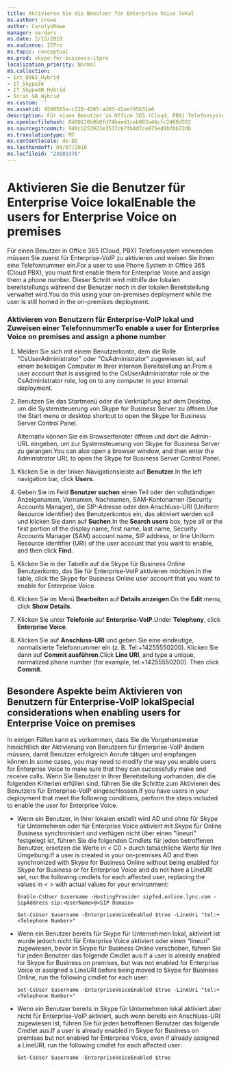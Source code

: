 ```yaml
---
title: Aktivieren Sie die Benutzer für Enterprise Voice lokal
ms.author: crowe
author: CarolynRowe
manager: serdars
ms.date: 2/15/2018
ms.audience: ITPro
ms.topic: conceptual
ms.prod: skype-for-business-itpro
localization_priority: Normal
ms.collection:
- Ent_O365_Hybrid
- IT_Skype16
- IT_Skype4B_Hybrid
- Strat_SB_Hybrid
ms.custom: ''
ms.assetid: 4598565a-c228-4265-ad03-d2aef95b31a0
description: Für einen Benutzer in Office 365 (Cloud, PBX) Telefonsystem verwenden müssen Sie zuerst für Enterprise-VoIP zu aktivieren und weisen Sie ihnen eine Telefonnummer ein. Dieser Schritt wird mithilfe der lokalen bereitstellungs während der Benutzer noch in der lokalen Bereitstellung verwaltet wird.
ms.openlocfilehash: 8d00120b0b0fd74baed1ceb003a46cfc2468d502
ms.sourcegitcommit: 940cb253923e3537cb7fb4d7ce875ed9bfbb72db
ms.translationtype: MT
ms.contentlocale: de-DE
ms.lasthandoff: 09/07/2018
ms.locfileid: "23883376"
---
```

# <a name="enable-the-users-for-enterprise-voice-on-premises"></a><span data-ttu-id="02576-104">Aktivieren Sie die Benutzer für Enterprise Voice lokal</span><span class="sxs-lookup"><span data-stu-id="02576-104">Enable the users for Enterprise Voice on premises</span></span>
 
<span data-ttu-id="02576-105">Für einen Benutzer in Office 365 (Cloud, PBX) Telefonsystem verwenden müssen Sie zuerst für Enterprise-VoIP zu aktivieren und weisen Sie ihnen eine Telefonnummer ein.</span><span class="sxs-lookup"><span data-stu-id="02576-105">For a user to use Phone System in Office 365 (Cloud PBX), you must first enable them for Enterprise Voice and assign them a phone number.</span></span> <span data-ttu-id="02576-106">Dieser Schritt wird mithilfe der lokalen bereitstellungs während der Benutzer noch in der lokalen Bereitstellung verwaltet wird.</span><span class="sxs-lookup"><span data-stu-id="02576-106">You do this using your on-premises deployment while the user is still homed in the on-premises deployment.</span></span>
  
### <a name="to-enable-a-user-for-enterprise-voice-on-premises-and-assign-a-phone-number"></a><span data-ttu-id="02576-107">Aktivieren von Benutzern für Enterprise-VoIP lokal und Zuweisen einer Telefonnummer</span><span class="sxs-lookup"><span data-stu-id="02576-107">To enable a user for Enterprise Voice on premises and assign a phone number</span></span>

1. <span data-ttu-id="02576-108">Melden Sie sich mit einem Benutzerkonto, dem die Rolle "CsUserAdministrator" oder "CsAdministrator" zugewiesen ist, auf einem beliebigen Computer in Ihrer internen Bereitstellung an.</span><span class="sxs-lookup"><span data-stu-id="02576-108">From a user account that is assigned to the CsUserAdministrator role or the CsAdministrator role, log on to any computer in your internal deployment.</span></span>
    
2. <span data-ttu-id="02576-109">Benutzen Sie das Startmenü oder die Verknüpfung auf dem Desktop, um die Systemsteuerung von Skype for Business Server zu öffnen.</span><span class="sxs-lookup"><span data-stu-id="02576-109">Use the Start menu or desktop shortcut to open the Skype for Business Server Control Panel.</span></span>
    
    <span data-ttu-id="02576-110">Alternativ können Sie ein Browserfenster öffnen und dort die Admin-URL eingeben, um zur Systemsteuerung von Skype for Business Server zu gelangen.</span><span class="sxs-lookup"><span data-stu-id="02576-110">You can also open a browser window, and then enter the Administrator URL to open the Skype for Business Server Control Panel.</span></span>
    
3. <span data-ttu-id="02576-111">Klicken Sie in der linken Navigationsleiste auf **Benutzer**.</span><span class="sxs-lookup"><span data-stu-id="02576-111">In the left navigation bar, click **Users**.</span></span>
    
4. <span data-ttu-id="02576-112">Geben Sie im Feld **Benutzer suchen** einen Teil oder den vollständigen Anzeigenamen, Vornamen, Nachnamen, SAM-Kontonamen (Security Accounts Manager), die SIP-Adresse oder den Anschluss-URI (Uniform Resource Identifier) des Benutzerkontos ein, das aktiviert werden soll und klicken Sie dann auf **Suchen**.</span><span class="sxs-lookup"><span data-stu-id="02576-112">In the **Search users** box, type all or the first portion of the display name, first name, last name, Security Accounts Manager (SAM) account name, SIP address, or line Uniform Resource Identifier (URI) of the user account that you want to enable, and then click **Find**.</span></span>
    
5. <span data-ttu-id="02576-113">Klicken Sie in der Tabelle auf die Skype für Business Online Benutzerkonto, das Sie für Enterprise-VoIP aktivieren möchten.</span><span class="sxs-lookup"><span data-stu-id="02576-113">In the table, click the Skype for Business Online user account that you want to enable for Enterprise Voice.</span></span>
    
6. <span data-ttu-id="02576-114">Klicken Sie im Menü **Bearbeiten** auf **Details anzeigen**.</span><span class="sxs-lookup"><span data-stu-id="02576-114">On the **Edit** menu, click **Show Details**.</span></span>
    
7. <span data-ttu-id="02576-115">Klicken Sie unter **Telefonie** auf **Enterprise-VoIP**.</span><span class="sxs-lookup"><span data-stu-id="02576-115">Under **Telephony**, click **Enterprise Voice**.</span></span>
    
8. <span data-ttu-id="02576-p103">Klicken Sie auf **Anschluss-URI** und geben Sie eine eindeutige, normalisierte Telefonnummer ein (z. B. Tel:+14255550200). Klicken Sie dann auf **Commit ausführen**.</span><span class="sxs-lookup"><span data-stu-id="02576-p103">Click **Line URI**, and type a unique, normalized phone number (for example, tel:+14255550200). Then click **Commit**.</span></span>
    
## <a name="special-considerations-when-enabling-users-for-enterprise-voice-on-premises"></a><span data-ttu-id="02576-118">Besondere Aspekte beim Aktivieren von Benutzern für Enterprise-VoIP lokal</span><span class="sxs-lookup"><span data-stu-id="02576-118">Special considerations when enabling users for Enterprise Voice on premises</span></span>

<span data-ttu-id="02576-119">In einigen Fällen kann es vorkommen, dass Sie die Vorgehensweise hinsichtlich der Aktivierung von Benutzern für Enterprise-VoIP ändern müssen, damit Benutzer erfolgreich Anrufe tätigen und empfangen können.</span><span class="sxs-lookup"><span data-stu-id="02576-119">In some cases, you may need to modify the way you enable users for Enterprise Voice to make sure that they can successfully make and receive calls.</span></span> <span data-ttu-id="02576-120">Wenn Sie Benutzer in Ihrer Bereitstellung vorhanden, die die folgenden Kriterien erfüllen sind, führen Sie die Schritte zum Aktivieren des Benutzers für Enterprise-VoIP eingeschlossen.</span><span class="sxs-lookup"><span data-stu-id="02576-120">If you have users in your deployment that meet the following conditions, perform the steps included to enable the user for Enterprise Voice.</span></span>
  
- <span data-ttu-id="02576-121">Wenn ein Benutzer, in Ihrer lokalen erstellt wird AD und ohne für Skype für Unternehmen oder für Enterprise Voice aktiviert mit Skype für Online Business synchronisiert und verfügen nicht über einen "lineuri" festgelegt ist, führen Sie die folgenden Cmdlets für jeden betroffenen Benutzer, ersetzen die Werte in < C0 > <b1></b1> durch tatsächliche Werte für Ihre Umgebung:</span><span class="sxs-lookup"><span data-stu-id="02576-121">If a user is created in your on-premises AD and then synchronized with Skype for Business Online without being enabled for Skype for Business or for Enterprise Voice and do not have a LineURI set, run the following cmdlets for each affected user, replacing the values in \< \> with actual values for your environment:</span></span>
    
  ```
  Enable-CsUser $username -HostingProvider sipfed.online.lync.com -SipAddress sip:<UserName>@<SIP Domain>
  ```

  ```
  Set-CsUser $username -EnterpriseVoiceEnabled $true -LineUri "tel:+<Telephone Number>"
  ```

- <span data-ttu-id="02576-122">Wenn ein Benutzer bereits für Skype für Unternehmen lokal, aktiviert ist wurde jedoch nicht für Enterprise Voice aktiviert oder einen "lineuri" zugewiesen, bevor in Skype für Business Online verschoben, führen Sie für jeden Benutzer das folgende Cmdlet aus:</span><span class="sxs-lookup"><span data-stu-id="02576-122">If a user is already enabled for Skype for Business on premises, but was not enabled for Enterprise Voice or assigned a LineURI before being moved to Skype for Business Online, run the following cmdlet for each user:</span></span>
    
  ```
  Set-CsUser $username -EnterpriseVoiceEnabled $true -LineUri "tel:+<Telephone Number>"
  ```

- <span data-ttu-id="02576-123">Wenn ein Benutzer bereits in Skype für Unternehmen lokal aktiviert aber nicht für Enterprise-VoIP aktiviert, auch wenn bereits ein Anschluss-URI zugewiesen ist, führen Sie für jeden betroffenen Benutzer das folgende Cmdlet aus:</span><span class="sxs-lookup"><span data-stu-id="02576-123">If a user is already enabled in Skype for Business on premises but not enabled for Enterprise Voice, even if already assigned a LineURI, run the following cmdlet for each affected user:</span></span>
    
  ```
  Set-CsUser $username -EnterpriseVoiceEnabled $true
  ```


